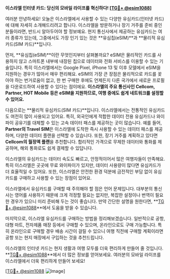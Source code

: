 **이스라엘 인터넷 카드: 당신의 모바일 라이프를 혁신하다! [[TG💪+ @esim1088](https://t.me/s/esim1088)]**

여러분 안녕하세요! 오늘은 이스라엘에서 사용할 수 있는 다양한 유심카드(인터넷 카드)에 대해 자세히 소개해드리려고 합니다. 이스라엘을 방문하거나 장기 거주를 준비 중인 분들이라면, 반드시 알아두어야 할 정보예요. 현지 통신사에서 제공하는 유심카드는 여러 종류가 있는데, 그중에서도 가장 인기 있는 것은 **유심칩(eSIM)**과 **물리적 유심카드(SIM 카드)**입니다.

먼저, **유심칩(eSIM)**이란 무엇인지부터 살펴볼까요? eSIM은 물리적인 카드를 사용하지 않고 스마트폰 내부에 내장된 칩으로 데이터와 전화 서비스를 이용할 수 있는 기술입니다. 특히 이스라엘에서는 Google Pixel, iPhone 13 및 이후 모델에서 eSIM을 지원하는 경우가 많아서 매우 편리해요. eSIM의 가장 큰 장점은 물리적으로 카드를 꽂아야 하는 번거로움이 없고, 한 번 구매한 후에도 언제든지 다른 국가에서 새로운 프로필을 다운로드하여 사용할 수 있다는 점이에요. **이스라엘의 주요 통신사인 Cellcom, Partner, HOT Mobile 등은 eSIM을 지원하므로, 여행 중에도 쉽게 네트워크를 설정할 수 있어요.**

다음으로는 **물리적 유심카드(SIM 카드)**입니다. 이스라엘에서는 전통적인 유심카드도 여전히 많이 사용되고 있어요. 특히, 외국인에게 적합한 데이터 전용 유심카드나 와이파이 공유기를 대체할 수 있는 고속 데이터 패스를 제공하는 곳이 많습니다. 예를 들어, **Partner의 Travel SIM**은 이스라엘에 도착한 즉시 사용할 수 있는 데이터 패스를 제공하며, 다양한 데이터 플랜을 선택할 수 있습니다. 또한, 장기 거주를 계획하고 있다면 **Cellcom의 월정액 플랜**을 추천합니다. 합리적인 가격으로 무제한 데이터와 통화를 제공하며, 해외 통화로도 쉽게 결제할 수 있답니다.

이스라엘의 유심카드는 데이터 속도도 빠르고, 안정적이어서 많은 여행자들이 만족해요. 특히 이스라엘은 곳곳에 무료 와이파이가 있지만, 데이터 사용량이 많다면 유심카드가 더 효율적일 수 있어요. 또한, 이스라엘은 안전한 환경 덕분에 금전적인 부담 없이 유심카드를 구매하고 사용할 수 있는 장점이 있어요.

이스라엘에서 유심카드를 구매할 때 주의해야 할 점은 언어 문제입니다. 대부분의 통신사는 영어를 사용하기 때문에 크게 걱정할 필요는 없지만, 복잡한 설정이나 번역이 필요한 경우가 있으니 미리 준비해 두는 것이 좋습니다. 만약 간단한 설명을 원한다면, **[TG💪+ @esim1088](https://t.me/s/esim1088)**에서 도움을 받을 수 있습니다.

마지막으로, 이스라엘 유심카드를 구매하는 방법을 정리해보겠습니다. 일반적으로 공항, 대형 마트, 전자제품 매장 등에서 구매할 수 있으며, 온라인으로도 구매 가능합니다. 특히 온라인으로 구매할 경우 배송 시간이 걸릴 수 있으니 여행 직전에 구매할 계획이라면 공항 또는 현지 매장에서 구입하는 것을 추천드립니다.

이스라엘의 인터넷 카드는 현지 생활과 여행 모두를 더욱 편리하게 만들어 줄 것입니다. **[TG💪+ @esim1088](https://t.me/s/esim1088)**에서 더 많은 정보를 얻어보세요. 여러분의 모바일 라이프를 이스라엘에서 더욱 편리하게 만들어 보세요!

[[TG💪+ @esim1088](https://t.me/s/esim1088) ![Image](https://i.postimg.cc/Y0z9fWf4/image.png)]